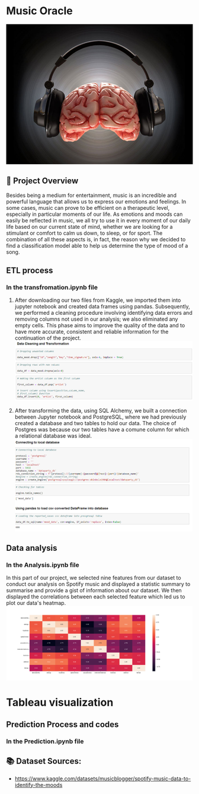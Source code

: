 # Music Oracle
![](image/467733455_orig.jpg)

## 📝 Project Overview
Besides being a medium for entertainment, music is an incredible and powerful language that allows us to express our emotions and feelings. In some cases, music can prove to be efficient on a therapeutic level, especially in particular moments of our life. As emotions and moods can easily be reflected in music, we all try to use it in every moment of our daily life based on our current state of mind, whether we are looking for a stimulant or comfort to calm us down, to sleep, or for sport. The combination of all these aspects is, in fact, the reason why we decided to find a classification model able to help us determine the type of mood of a song. 

## ETL process
### In the transfromation.ipynb file
1. After downloading our two files from Kaggle, we imported them into jupyter notebook and created data frames using pandas.
Subsequently, we performed a cleaning procedure involving identifying data errors and removing columns not used in our analysis; we also eliminated any empty cells. This phase aims to improve the quality of the data and to have more accurate, consistent and reliable information for the continuation of the project.
![](/image/transformation.png)

2. After transforming the data, using SQL Alchemy, we built a connection between Jupyter notebook and PostgreSQL, where we had previously created a database and two tables to hold our data.
The choice of Postgres was because our two tables have a comune column for which a relational database was ideal.
![](image/dbconn.png)

## Data analysis
### In the Analysis.ipynb file

In this part of our project, we selected nine features from our dataset to conduct our analysis on Spotify music and displayed a statistic summary to summarise and provide a gist of information about our dataset. 
We then displayed the correlations between each selected feature which led us to plot our data's heatmap.
![](image/heatmap.png)

# Tableau visualization


## Prediction Process and codes
### In the Prediction.ipynb file


## 📚 Dataset Sources:


* https://www.kaggle.com/datasets/musicblogger/spotify-music-data-to-identify-the-moods


